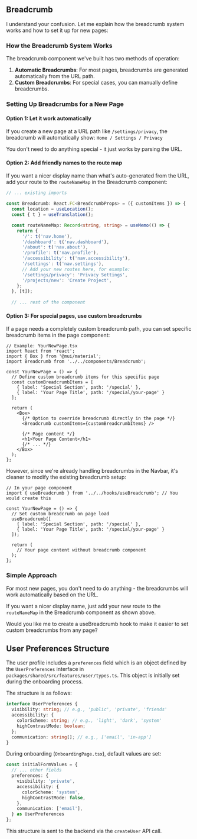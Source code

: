 ## Breadcrumb

I understand your confusion. Let me explain how the breadcrumb system works and how to set it up for new pages:

### How the Breadcrumb System Works

The breadcrumb component we've built has two methods of operation:

1. **Automatic Breadcrumbs**: For most pages, breadcrumbs are generated automatically from the URL path.
2. **Custom Breadcrumbs**: For special cases, you can manually define breadcrumbs.

### Setting Up Breadcrumbs for a New Page

#### Option 1: Let it work automatically

If you create a new page at a URL path like `/settings/privacy`, the breadcrumb will automatically show:
`Home / Settings / Privacy`

You don't need to do anything special - it just works by parsing the URL.

#### Option 2: Add friendly names to the route map

If you want a nicer display name than what's auto-generated from the URL, add your route to the `routeNameMap` in the Breadcrumb component:

```typescript jsx:apps/web/src/app/components/Breadcrumb.tsx
// ... existing imports

const Breadcrumb: React.FC<BreadcrumbProps> = ({ customItems }) => {
  const location = useLocation();
  const { t } = useTranslation();

  const routeNameMap: Record<string, string> = useMemo(() => {
    return {
      '/': t('nav.home'),
      '/dashboard': t('nav.dashboard'),
      '/about': t('nav.about'),
      '/profile': t('nav.profile'),
      '/accessibility': t('nav.accessibility'),
      '/settings': t('nav.settings'),
      // Add your new routes here, for example:
      '/settings/privacy': 'Privacy Settings',
      '/projects/new': 'Create Project',
    };
  }, [t]);
  
  // ... rest of the component
```
#### Option 3: For special pages, use custom breadcrumbs

If a page needs a completely custom breadcrumb path, you can set specific breadcrumb items in the page component:

```tsx
// Example: YourNewPage.tsx
import React from 'react';
import { Box } from '@mui/material';
import Breadcrumb from '../../components/Breadcrumb';

const YourNewPage = () => {
  // Define custom breadcrumb items for this specific page
  const customBreadcrumbItems = [
    { label: 'Special Section', path: '/special' },
    { label: 'Your Page Title', path: '/special/your-page' }
  ];
  
  return (
    <Box>
      {/* Option to override breadcrumb directly in the page */}
      <Breadcrumb customItems={customBreadcrumbItems} />
      
      {/* Page content */}
      <h1>Your Page Content</h1>
      {/* ... */}
    </Box>
  );
};
```

However, since we're already handling breadcrumbs in the Navbar, it's cleaner to modify the existing breadcrumb setup:

```tsx
// In your page component
import { useBreadcrumb } from '../../hooks/useBreadcrumb'; // You would create this

const YourNewPage = () => {
  // Set custom breadcrumb on page load
  useBreadcrumb([
    { label: 'Special Section', path: '/special' },
    { label: 'Your Page Title', path: '/special/your-page' }
  ]);
  
  return (
    // Your page content without breadcrumb component
  );
};
```

### Simple Approach

For most new pages, you don't need to do anything - the breadcrumbs will work automatically based on the URL.

If you want a nicer display name, just add your new route to the `routeNameMap` in the Breadcrumb component as shown above.

Would you like me to create a useBreadcrumb hook to make it easier to set custom breadcrumbs from any page?

## User Preferences Structure

The user profile includes a `preferences` field which is an object defined by the `UserPreferences` interface in `packages/shared/src/features/user/types.ts`. This object is initially set during the onboarding process.

The structure is as follows:

```typescript
interface UserPreferences {
  visibility: string; // e.g., 'public', 'private', 'friends'
  accessibility: {
    colorScheme: string; // e.g., 'light', 'dark', 'system'
    highContrastMode: boolean;
  };
  communication: string[]; // e.g., ['email', 'in-app']
}
```

During onboarding (`OnboardingPage.tsx`), default values are set:

```typescript
const initialFormValues = {
  // ... other fields
  preferences: {
    visibility: 'private', 
    accessibility: {
      colorScheme: 'system', 
      highContrastMode: false, 
    },
    communication: ['email'], 
  } as UserPreferences
};
```

This structure is sent to the backend via the `createUser` API call.
